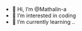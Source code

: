 - 👋 Hi, I’m @Mathalin-a
- 👀 I’m interested in coding 
- 🌱 I’m currently learning ..


<!---
Mathalin-a/Mathalin-a is a ✨ special ✨ repository because its `README.md` (this file) appears on your GitHub profile.
You can click the Preview link to take a look at your changes.
--->
